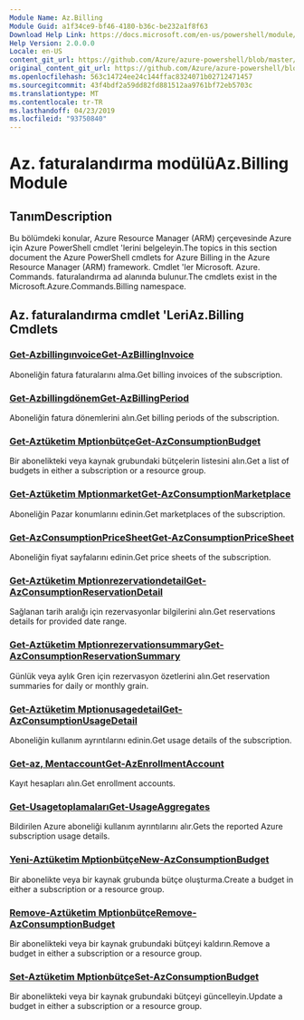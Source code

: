 ```yaml
---
Module Name: Az.Billing
Module Guid: a1f34ce9-bf46-4180-b36c-be232a1f8f63
Download Help Link: https://docs.microsoft.com/en-us/powershell/module/az.billing
Help Version: 2.0.0.0
Locale: en-US
content_git_url: https://github.com/Azure/azure-powershell/blob/master/src/Billing/Billing/help/Az.Billing.md
original_content_git_url: https://github.com/Azure/azure-powershell/blob/master/src/Billing/Billing/help/Az.Billing.md
ms.openlocfilehash: 563c14724ee24c144ffac8324071b02712471457
ms.sourcegitcommit: 43f4bdf2a59dd82fd881512aa9761bf72eb5703c
ms.translationtype: MT
ms.contentlocale: tr-TR
ms.lasthandoff: 04/23/2019
ms.locfileid: "93750840"
---
```

# <span data-ttu-id="93782-101">Az. faturalandırma modülü</span><span class="sxs-lookup"><span data-stu-id="93782-101">Az.Billing Module</span></span>
## <span data-ttu-id="93782-102">Tanım</span><span class="sxs-lookup"><span data-stu-id="93782-102">Description</span></span>
<span data-ttu-id="93782-103">Bu bölümdeki konular, Azure Resource Manager (ARM) çerçevesinde Azure için Azure PowerShell cmdlet 'lerini belgeleyin.</span><span class="sxs-lookup"><span data-stu-id="93782-103">The topics in this section document the Azure PowerShell cmdlets for Azure Billing in the Azure Resource Manager (ARM) framework.</span></span> <span data-ttu-id="93782-104">Cmdlet 'ler Microsoft. Azure. Commands. faturalandırma ad alanında bulunur.</span><span class="sxs-lookup"><span data-stu-id="93782-104">The cmdlets exist in the Microsoft.Azure.Commands.Billing namespace.</span></span>

## <span data-ttu-id="93782-105">Az. faturalandırma cmdlet 'Leri</span><span class="sxs-lookup"><span data-stu-id="93782-105">Az.Billing Cmdlets</span></span>
### [<span data-ttu-id="93782-106">Get-Azbillingınvoice</span><span class="sxs-lookup"><span data-stu-id="93782-106">Get-AzBillingInvoice</span></span>](Get-AzBillingInvoice.md)
<span data-ttu-id="93782-107">Aboneliğin fatura faturalarını alma.</span><span class="sxs-lookup"><span data-stu-id="93782-107">Get billing invoices of the subscription.</span></span>

### [<span data-ttu-id="93782-108">Get-Azbillingdönem</span><span class="sxs-lookup"><span data-stu-id="93782-108">Get-AzBillingPeriod</span></span>](Get-AzBillingPeriod.md)
<span data-ttu-id="93782-109">Aboneliğin fatura dönemlerini alın.</span><span class="sxs-lookup"><span data-stu-id="93782-109">Get billing periods of the subscription.</span></span>

### [<span data-ttu-id="93782-110">Get-Aztüketim Mptionbütçe</span><span class="sxs-lookup"><span data-stu-id="93782-110">Get-AzConsumptionBudget</span></span>](Get-AzConsumptionBudget.md)
<span data-ttu-id="93782-111">Bir abonelikteki veya kaynak grubundaki bütçelerin listesini alın.</span><span class="sxs-lookup"><span data-stu-id="93782-111">Get a list of budgets in either a subscription or a resource group.</span></span>

### [<span data-ttu-id="93782-112">Get-Aztüketim Mptionmarket</span><span class="sxs-lookup"><span data-stu-id="93782-112">Get-AzConsumptionMarketplace</span></span>](Get-AzConsumptionMarketplace.md)
<span data-ttu-id="93782-113">Aboneliğin Pazar konumlarını edinin.</span><span class="sxs-lookup"><span data-stu-id="93782-113">Get marketplaces of the subscription.</span></span>

### [<span data-ttu-id="93782-114">Get-AzConsumptionPriceSheet</span><span class="sxs-lookup"><span data-stu-id="93782-114">Get-AzConsumptionPriceSheet</span></span>](Get-AzConsumptionPriceSheet.md)
<span data-ttu-id="93782-115">Aboneliğin fiyat sayfalarını edinin.</span><span class="sxs-lookup"><span data-stu-id="93782-115">Get price sheets of the subscription.</span></span>

### [<span data-ttu-id="93782-116">Get-Aztüketim Mptionrezervationdetail</span><span class="sxs-lookup"><span data-stu-id="93782-116">Get-AzConsumptionReservationDetail</span></span>](Get-AzConsumptionReservationDetail.md)
<span data-ttu-id="93782-117">Sağlanan tarih aralığı için rezervasyonlar bilgilerini alın.</span><span class="sxs-lookup"><span data-stu-id="93782-117">Get reservations details for provided date range.</span></span>

### [<span data-ttu-id="93782-118">Get-Aztüketim Mptionrezervationsummary</span><span class="sxs-lookup"><span data-stu-id="93782-118">Get-AzConsumptionReservationSummary</span></span>](Get-AzConsumptionReservationSummary.md)
<span data-ttu-id="93782-119">Günlük veya aylık Gren için rezervasyon özetlerini alın.</span><span class="sxs-lookup"><span data-stu-id="93782-119">Get reservation summaries for daily or monthly grain.</span></span>

### [<span data-ttu-id="93782-120">Get-Aztüketim Mptionusagedetail</span><span class="sxs-lookup"><span data-stu-id="93782-120">Get-AzConsumptionUsageDetail</span></span>](Get-AzConsumptionUsageDetail.md)
<span data-ttu-id="93782-121">Aboneliğin kullanım ayrıntılarını edinin.</span><span class="sxs-lookup"><span data-stu-id="93782-121">Get usage details of the subscription.</span></span>

### [<span data-ttu-id="93782-122">Get-az, Mentaccount</span><span class="sxs-lookup"><span data-stu-id="93782-122">Get-AzEnrollmentAccount</span></span>](Get-AzEnrollmentAccount.md)
<span data-ttu-id="93782-123">Kayıt hesapları alın.</span><span class="sxs-lookup"><span data-stu-id="93782-123">Get enrollment accounts.</span></span>

### [<span data-ttu-id="93782-124">Get-Usagetoplamaları</span><span class="sxs-lookup"><span data-stu-id="93782-124">Get-UsageAggregates</span></span>](Get-UsageAggregates.md)
<span data-ttu-id="93782-125">Bildirilen Azure aboneliği kullanım ayrıntılarını alır.</span><span class="sxs-lookup"><span data-stu-id="93782-125">Gets the reported Azure subscription usage details.</span></span>

### [<span data-ttu-id="93782-126">Yeni-Aztüketim Mptionbütçe</span><span class="sxs-lookup"><span data-stu-id="93782-126">New-AzConsumptionBudget</span></span>](New-AzConsumptionBudget.md)
<span data-ttu-id="93782-127">Bir abonelikte veya bir kaynak grubunda bütçe oluşturma.</span><span class="sxs-lookup"><span data-stu-id="93782-127">Create a budget in either a subscription or a resource group.</span></span>

### [<span data-ttu-id="93782-128">Remove-Aztüketim Mptionbütçe</span><span class="sxs-lookup"><span data-stu-id="93782-128">Remove-AzConsumptionBudget</span></span>](Remove-AzConsumptionBudget.md)
<span data-ttu-id="93782-129">Bir abonelikteki veya bir kaynak grubundaki bütçeyi kaldırın.</span><span class="sxs-lookup"><span data-stu-id="93782-129">Remove a budget in either a subscription or a resource group.</span></span>

### [<span data-ttu-id="93782-130">Set-Aztüketim Mptionbütçe</span><span class="sxs-lookup"><span data-stu-id="93782-130">Set-AzConsumptionBudget</span></span>](Set-AzConsumptionBudget.md)
<span data-ttu-id="93782-131">Bir abonelikteki veya bir kaynak grubundaki bütçeyi güncelleyin.</span><span class="sxs-lookup"><span data-stu-id="93782-131">Update a budget in either a subscription or a resource group.</span></span>

